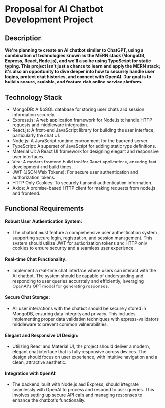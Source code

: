 # Proposal for AI Chatbot Development Project

## Description

#### We're planning to create an AI chatbot similar to ChatGPT, using a combination of technologies known as the MERN stack (MongoDB, Express, React, Node.js), and we'll also be using TypeScript for static typing. This project isn't just a chance to learn and apply the MERN stack; it's also an opportunity to dive deeper into how to securely handle user logins, protect chat histories, and connect with OpenAI. Our goal is to build a secure, scalable, and feature-rich online service platform.

## Technology Stack

-   MongoDB: A NoSQL database for storing user chats and session information securely.
-   Express.js: A web application framework for Node.js to handle HTTP requests and middleware integration.
-   React.js: A front-end JavaScript library for building the user interface, particularly the chat UI.
-   Node.js: A JavaScript runtime environment for the backend server.
-   TypeScript: A superset of JavaScript for adding static type definitions.
-   Material UI: A React UI framework for designing elegant and responsive user interfaces.
-   Vite: A modern frontend build tool for React applications, ensuring fast development and build times.
-   JWT (JSON Web Tokens): For secure user authentication and authorization tokens.
-   HTTP Only Cookies: To securely transmit authentication information.
-   Axios: A promise-based HTTP client for making requests from node.js and frontend.

## Functional Requirements

#### Robust User Authentication System:
- The chatbot must feature a comprehensive user authentication system supporting secure login, registration, and session management. This system should utilize JWT for authorization tokens and HTTP only cookies to ensure security and a seamless user experience.

#### Real-time Chat Functionality:
- Implement a real-time chat interface where users can interact with the AI chatbot. The system should be capable of understanding and responding to user queries accurately and efficiently, leveraging OpenAI's GPT model for generating responses.

#### Secure Chat Storage:
- All user interactions with the chatbot should be securely stored in MongoDB, ensuring data integrity and privacy. This includes implementing proper data validation techniques with express-validators middleware to prevent common vulnerabilities.

#### Elegant and Responsive UI Design:
- Utilizing React and Material UI, the project should deliver a modern, elegant chat interface that is fully responsive across devices. The design should focus on user experience, with intuitive navigation and a clean, attractive aesthetic.

#### Integration with OpenAI:
- The backend, built with Node.js and Express, should integrate seamlessly with OpenAI to process and respond to user queries. This involves setting up secure API calls and managing responses to enhance the chatbot's functionality.
